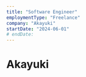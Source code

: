```yaml
---
title: "Software Engineer"
employmentType: "Freelance"
company: "Akayuki"
startDate: "2024-06-01"
# endDate:
---
```


# Akayuki
